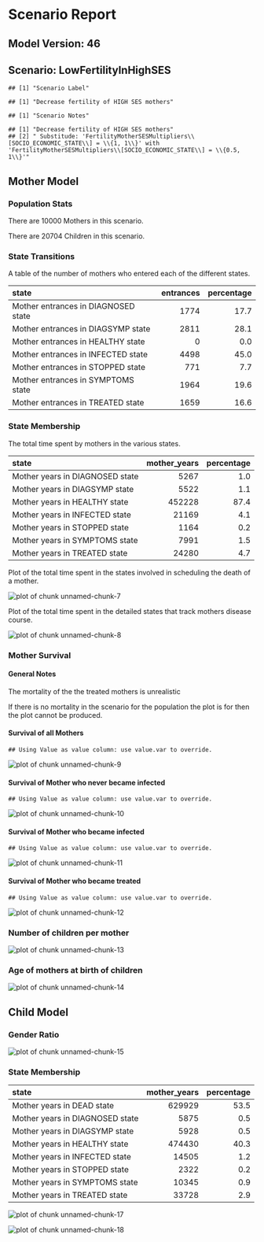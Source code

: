 # Scenario Report




## Model Version: 46
## Scenario: LowFertilityInHighSES

```
## [1] "Scenario Label"
```

```
## [1] "Decrease fertility of HIGH SES mothers"
```

```
## [1] "Scenario Notes"
```

```
## [1] "Decrease fertility of HIGH SES mothers"                                                                                                                           
## [2] " Substitude: 'FertilityMotherSESMultipliers\\[SOCIO_ECONOMIC_STATE\\] = \\{1, 1\\}' with 'FertilityMotherSESMultipliers\\[SOCIO_ECONOMIC_STATE\\] = \\{0.5, 1\\}'"
```

## Mother Model

### Population Stats


There are 10000 Mothers in this scenario.

There are 20704 Children in this scenario.

### State Transitions

A table of the number of mothers who entered each of the different states.


|state                               | entrances| percentage|
|:-----------------------------------|---------:|----------:|
|Mother entrances in DIAGNOSED state |      1774|       17.7|
|Mother entrances in DIAGSYMP state  |      2811|       28.1|
|Mother entrances in HEALTHY state   |         0|        0.0|
|Mother entrances in INFECTED state  |      4498|       45.0|
|Mother entrances in STOPPED state   |       771|        7.7|
|Mother entrances in SYMPTOMS state  |      1964|       19.6|
|Mother entrances in TREATED state   |      1659|       16.6|

### State Membership

The total time spent by mothers in the various states.


|state                           | mother_years| percentage|
|:-------------------------------|------------:|----------:|
|Mother years in DIAGNOSED state |         5267|        1.0|
|Mother years in DIAGSYMP state  |         5522|        1.1|
|Mother years in HEALTHY state   |       452228|       87.4|
|Mother years in INFECTED state  |        21169|        4.1|
|Mother years in STOPPED state   |         1164|        0.2|
|Mother years in SYMPTOMS state  |         7991|        1.5|
|Mother years in TREATED state   |        24280|        4.7|

Plot of the total time spent in the states involved in scheduling the death of a mother.

![plot of chunk unnamed-chunk-7](figure/LowFertilityInHighSES/unnamed-chunk-7.png) 

Plot of the total time spent in the detailed states that track mothers disease course.

![plot of chunk unnamed-chunk-8](figure/LowFertilityInHighSES/unnamed-chunk-8.png) 

### Mother Survival

#### General Notes

The mortality of the the treated mothers is unrealistic

If there is no mortality in the scenario for the population the plot is for then the plot cannot be produced.

#### Survival of all Mothers


```
## Using Value as value column: use value.var to override.
```

![plot of chunk unnamed-chunk-9](figure/LowFertilityInHighSES/unnamed-chunk-9.png) 

#### Survival of Mother who never became infected


```
## Using Value as value column: use value.var to override.
```

![plot of chunk unnamed-chunk-10](figure/LowFertilityInHighSES/unnamed-chunk-10.png) 

#### Survival of Mother who became infected


```
## Using Value as value column: use value.var to override.
```

![plot of chunk unnamed-chunk-11](figure/LowFertilityInHighSES/unnamed-chunk-11.png) 

#### Survival of Mother who became treated


```
## Using Value as value column: use value.var to override.
```

![plot of chunk unnamed-chunk-12](figure/LowFertilityInHighSES/unnamed-chunk-12.png) 

### Number of children per mother

![plot of chunk unnamed-chunk-13](figure/LowFertilityInHighSES/unnamed-chunk-13.png) 

### Age of mothers at birth of children

![plot of chunk unnamed-chunk-14](figure/LowFertilityInHighSES/unnamed-chunk-14.png) 

## Child Model

### Gender Ratio

![plot of chunk unnamed-chunk-15](figure/LowFertilityInHighSES/unnamed-chunk-15.png) 

### State Membership


|state                           | mother_years| percentage|
|:-------------------------------|------------:|----------:|
|Mother years in DEAD state      |       629929|       53.5|
|Mother years in DIAGNOSED state |         5875|        0.5|
|Mother years in DIAGSYMP state  |         5928|        0.5|
|Mother years in HEALTHY state   |       474430|       40.3|
|Mother years in INFECTED state  |        14505|        1.2|
|Mother years in STOPPED state   |         2322|        0.2|
|Mother years in SYMPTOMS state  |        10345|        0.9|
|Mother years in TREATED state   |        33728|        2.9|

![plot of chunk unnamed-chunk-17](figure/LowFertilityInHighSES/unnamed-chunk-17.png) 

![plot of chunk unnamed-chunk-18](figure/LowFertilityInHighSES/unnamed-chunk-18.png) 



